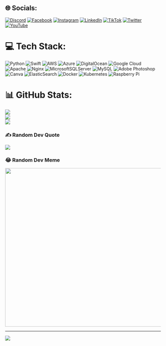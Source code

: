 
## 🌐 Socials:
[![Discord](https://img.shields.io/badge/Discord-%237289DA.svg?logo=discord&logoColor=white)](https://discord.com/invite/AsmJCxDSxz) [![Facebook](https://img.shields.io/badge/Facebook-%231877F2.svg?logo=Facebook&logoColor=white)](https://www.facebook.com/arrowtechnologysolutions) [![Instagram](https://img.shields.io/badge/Instagram-%23E4405F.svg?logo=Instagram&logoColor=white)](https://instagram.com/arrowtechnologysolutions/) [![LinkedIn](https://img.shields.io/badge/LinkedIn-%230077B5.svg?logo=linkedin&logoColor=white)](https://linkedin.com/in/arrowtechnologysolutions/) [![TikTok](https://img.shields.io/badge/TikTok-%23000000.svg?logo=TikTok&logoColor=white)](https://tiktok.com/@arrownm) [![Twitter](https://img.shields.io/badge/Twitter-%231DA1F2.svg?logo=Twitter&logoColor=white)](https://twitter.com/arrownm) [![YouTube](https://img.shields.io/badge/YouTube-%23FF0000.svg?logo=YouTube&logoColor=white)](https://youtube.com/@arrownm) 

# 💻 Tech Stack:
![Python](https://img.shields.io/badge/python-3670A0?style=for-the-badge&logo=python&logoColor=ffdd54) ![Swift](https://img.shields.io/badge/swift-F54A2A?style=for-the-badge&logo=swift&logoColor=white) ![AWS](https://img.shields.io/badge/AWS-%23FF9900.svg?style=for-the-badge&logo=amazon-aws&logoColor=white) ![Azure](https://img.shields.io/badge/azure-%230072C6.svg?style=for-the-badge&logo=azure-devops&logoColor=white) ![DigitalOcean](https://img.shields.io/badge/DigitalOcean-%230167ff.svg?style=for-the-badge&logo=digitalOcean&logoColor=white) ![Google Cloud](https://img.shields.io/badge/Google%20Cloud-%234285F4.svg?style=for-the-badge&logo=google-cloud&logoColor=white) ![Apache](https://img.shields.io/badge/apache-%23D42029.svg?style=for-the-badge&logo=apache&logoColor=white) ![Nginx](https://img.shields.io/badge/nginx-%23009639.svg?style=for-the-badge&logo=nginx&logoColor=white) ![MicrosoftSQLServer](https://img.shields.io/badge/Microsoft%20SQL%20Sever-CC2927?style=for-the-badge&logo=microsoft%20sql%20server&logoColor=white) ![MySQL](https://img.shields.io/badge/mysql-%2300f.svg?style=for-the-badge&logo=mysql&logoColor=white) ![Adobe Photoshop](https://img.shields.io/badge/adobephotoshop-%2331A8FF.svg?style=for-the-badge&logo=adobephotoshop&logoColor=white) ![Canva](https://img.shields.io/badge/Canva-%2300C4CC.svg?style=for-the-badge&logo=Canva&logoColor=white) ![ElasticSearch](https://img.shields.io/badge/-ElasticSearch-005571?style=for-the-badge&logo=elasticsearch) ![Docker](https://img.shields.io/badge/docker-%230db7ed.svg?style=for-the-badge&logo=docker&logoColor=white) ![Kubernetes](https://img.shields.io/badge/kubernetes-%23326ce5.svg?style=for-the-badge&logo=kubernetes&logoColor=white) ![Raspberry Pi](https://img.shields.io/badge/-RaspberryPi-C51A4A?style=for-the-badge&logo=Raspberry-Pi)
# 📊 GitHub Stats:
![](https://github-readme-stats.vercel.app/api?username=ArrowNM&theme=dark&hide_border=false&include_all_commits=false&count_private=false)<br/>
![](https://github-readme-streak-stats.herokuapp.com/?user=ArrowNM&theme=dark&hide_border=false)<br/>
![](https://github-readme-stats.vercel.app/api/top-langs/?username=ArrowNM&theme=dark&hide_border=false&include_all_commits=false&count_private=false&layout=compact)

### ✍️ Random Dev Quote
![](https://quotes-github-readme.vercel.app/api?type=horizontal&theme=radical)

### 😂 Random Dev Meme
<img src="https://random-memer.herokuapp.com/" width="512px"/>

---
[![](https://visitcount.itsvg.in/api?id=ArrowNM&icon=4&color=0)](https://visitcount.itsvg.in)
